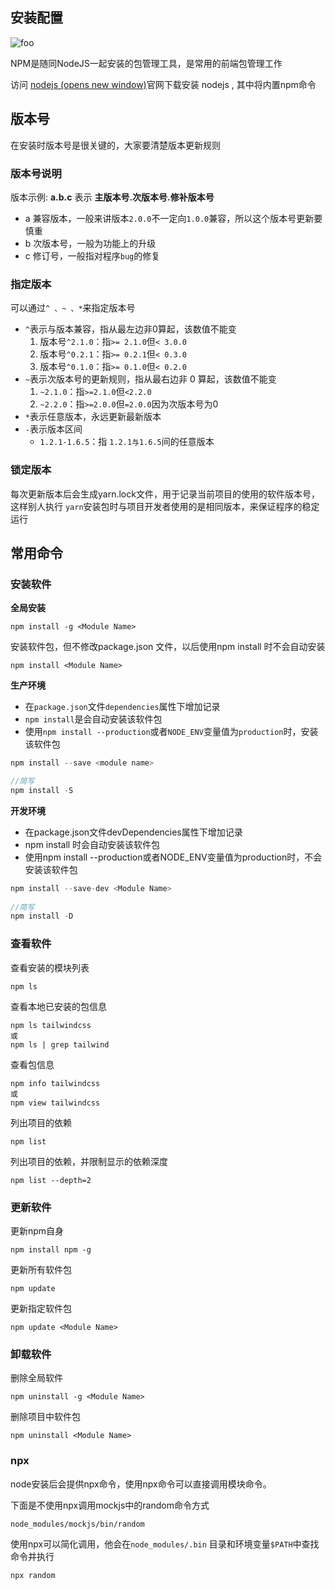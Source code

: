 ## 安装配置

<img :src="$withBase('/images/tool/node.jpg')" alt="foo">

NPM是随同NodeJS一起安装的包管理工具，是常用的前端包管理工作

访问 [nodejs (opens new window)](https://nodejs.org/zh-cn/)官网下载安装 nodejs , 其中将内置npm命令

## 版本号

在安装时版本号是很关键的，大家要清楚版本更新规则

### 版本号说明

版本示例: **a.b.c** 表示 **主版本号.次版本号.修补版本号**

- a 兼容版本，一般来讲版本`2.0.0`不一定向`1.0.0`兼容，所以这个版本号更新要慎重
- b 次版本号，一般为功能上的升级
- c 修订号，一般指对程序`bug`的修复

### 指定版本

可以通过`^ 、~ 、*`来指定版本号

- `^`表示与版本兼容，指从最左边非0算起，该数值不能变
  1. 版本号`^2.1.0`：指`>= 2.1.0`但`< 3.0.0`
  2. 版本号`^0.2.1`：指`>= 0.2.1`但`< 0.3.0`
  3. 版本号`^0.1.0`：指`>= 0.1.0`但`< 0.2.0`
- `~`表示次版本号的更新规则，指从最右边非 0 算起，该数值不能变
  1. `~2.1.0`：指`>=2.1.0`但`<2.2.0`
  2. `~2.2.0`：指`>=2.0.0`但`=2.0.0`因为次版本号为0
- `*`表示任意版本，永远更新最新版本
- `-`表示版本区间
  - `1.2.1-1.6.5`：指 `1.2.1与1.6.5`间的任意版本

### 锁定版本

每次更新版本后会生成yarn.lock文件，用于记录当前项目的使用的软件版本号，这样别人执行 `yarn`安装包时与项目开发者使用的是相同版本，来保证程序的稳定运行

## 常用命令

### 安装软件

**全局安装**

```text
npm install -g <Module Name>
```

安装软件包，但不修改package.json 文件，以后使用npm install 时不会自动安装

```text
npm install <Module Name>
```

**生产环境**

- 在`package.json`文件`dependencies`属性下增加记录
- `npm install`是会自动安装该软件包
- 使用`npm install --production`或者`NODE_ENV`变量值为`production`时，安装该软件包

```js
npm install --save <module name>

//简写
npm install -S
```

**开发环境**

- 在package.json文件devDependencies属性下增加记录
- npm install 时会自动安装该软件包
- 使用npm install --production或者NODE_ENV变量值为production时，不会安装该软件包

```js
npm install --save-dev <Module Name>
    
//简写
npm install -D
```

### 查看软件

查看安装的模块列表

```text
npm ls
```

查看本地已安装的包信息

```text
npm ls tailwindcss
或
npm ls | grep tailwind
```

查看包信息

```text
npm info tailwindcss
或
npm view tailwindcss
```

列出项目的依赖

```text
npm list
```

列出项目的依赖，并限制显示的依赖深度

```text
npm list --depth=2
```

### 更新软件

更新npm自身

```text
npm install npm -g
```

更新所有软件包

```text
npm update
```

更新指定软件包

```text
npm update <Module Name>
```

### 卸载软件

删除全局软件

```text
npm uninstall -g <Module Name>
```

删除项目中软件包

```text
npm uninstall <Module Name>
```

### npx

node安装后会提供npx命令，使用npx命令可以直接调用模块命令。

下面是不使用npx调用mockjs中的random命令方式

```text
node_modules/mockjs/bin/random
```

使用npx可以简化调用，他会在`node_modules/.bin` 目录和环境变量`$PATH`中查找命令并执行

```text
npx random
```